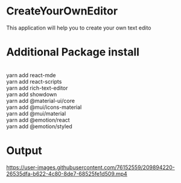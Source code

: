 # CreateYourOwnEditor
This application will help you to create your own text edito

# Additional Package install
<br/>
yarn add react-mde
<br/>
yarn add react-scripts
<br/>
yarn add rich-text-editor
<br/>
yarn add showdown
<br/>
yarn add @material-ui/core
<br/>
yarn add @mui/icons-material
<br/>
yarn add @mui/material
<br/>
yarn add @emotion/react
<br/>
yarn add @emotion/styled

# Output

https://user-images.githubusercontent.com/76152559/209894220-26535dfa-b622-4c80-8de7-68525fe1d509.mp4

